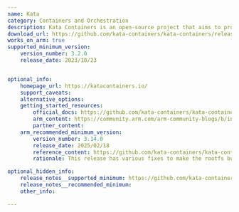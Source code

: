 ```yaml
---
name: Kata
category: Containers and Orchestration
description: Kata Containers is an open-source project that aims to provide a lightweight and secure alternative to traditional virtual machines (VMs) for running containerized applications.
download_url: https://github.com/kata-containers/kata-containers/releases
works_on_arm: true
supported_minimum_version:
    version_number: 3.2.0
    release_date: 2023/10/23


optional_info:
    homepage_url: https://katacontainers.io/
    support_caveats:
    alternative_options:
    getting_started_resources:
        official_docs: https://github.com/kata-containers/kata-containers/tree/main/docs/install
        arm_content: https://community.arm.com/arm-community-blogs/b/infrastructure-solutions-blog/posts/serverless-on-arm64
        partner_content:
    arm_recommended_minimum_version:
        version_number: 3.14.0
        release_date: 2025/02/18
        reference_content: https://github.com/kata-containers/kata-containers/releases/tag/3.14.0
        rationale: This release has various fixes to make the rootfs build on aarch64, fixed arm64 kernel build issue, and switched to GitHub Actions ARM runners.

optional_hidden_info:
    release_notes__supported_minimum: https://github.com/kata-containers/kata-containers/releases/tag/3.2.0
    release_notes__recommended_minimum:
    other_info:

---
```

